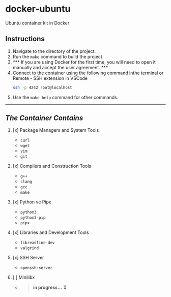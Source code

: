 # docker-ubuntu
Ubuntu container kit in Docker

## Instructions

1. Navigate to the directory of the project.
2. Run the `make` command to build the project.
3. *** If you are using Docker for the first time, you will need to open it manually and accept the user agreement. ***
4. Connect to the container using the following command inthe terminal or Remote - SSH extension in VSCode
   ```bash
   ssh -p 4242 root@localhost
5. Use the `make help` command for other commands.

---
## *The Container Contains*
1. [x] Package Managers and System Tools
   - `curl`
   - `wget`
   - `vim`
   - `git`

2. [x] Compilers and Construction Tools
   - `g++`
   - `clang`
   - `gcc`
   - `make`

3. [x] Python ve Pipx
   - `python3`
   - `python3-pip`
   - `pipx`

4. [x] Libraries and Development Tools
   - `libreadline-dev`
   - `valgrind`

5. [x] SSH Server
   - `openssh-server`

6. [ ] Minilibx
   - > **in progress...** :hourglass_flowing_sand:

